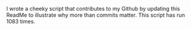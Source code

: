 I wrote a cheeky script that contributes to my Github by updating this ReadMe to illustrate why more than commits matter. This script has run 1083 times.